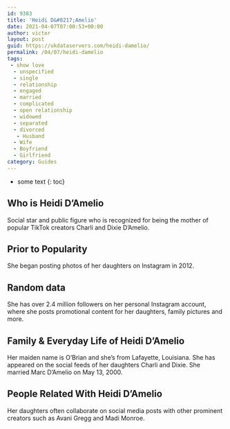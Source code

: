 ```yaml
---
id: 9383
title: 'Heidi D&#8217;Amelio'
date: 2021-04-07T07:00:53+00:00
author: victor
layout: post
guid: https://ukdataservers.com/heidi-damelio/
permalink: /04/07/heidi-damelio
tags:
 - show love
  - unspecified
  - single
  - relationship
  - engaged
  - married
  - complicated
  - open relationship
  - widowed
  - separated
  - divorced
   - Husband
  - Wife
  - Boyfriend
  - Girlfriend
category: Guides
---
```


* some text
{: toc}


## Who is Heidi D&#8217;Amelio



Social star and public figure who is recognized for being the mother of popular TikTok creators Charli and Dixie D&#8217;Amelio. 

                
                
                
## Prior to Popularity



She began posting photos of her daughters on Instagram in 2012.

                
                
                
## Random data



She has over 2.4 million followers on her personal Instagram account, where she posts promotional content for her daughters, family pictures and more. 

                
                
                
## Family & Everyday Life of Heidi D&#8217;Amelio



Her maiden name is O&#8217;Brian and she&#8217;s from Lafayette, Louisiana. She has appeared on the social feeds of her daughters Charli and Dixie. She married Marc D&#8217;Amelio on May 13, 2000.

                
                
                
## People Related With Heidi D&#8217;Amelio



Her daughters often collaborate on social media posts with other prominent creators such as Avani Gregg and Madi Monroe. 

                
              
            
          
          
          